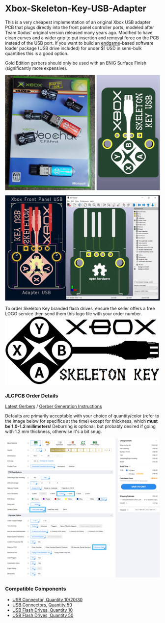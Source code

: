 # Xbox-Skeleton-Key-USB-Adapter

This is a very cheapest implementation of an original Xbox USB adapter PCB that plugs directly into the front panel controller ports, modeled after Team Xodus' original version released many years ago. Modified to have clean curves and a wider grip to put insertion and removal force on the PCB instead of the USB port.  If you want to build an [endgame](https://github.com/XboxDev/endgame-exploit)-based software loader package (USB drive included) for under $1 USD in semi-bulk quantities this is a good option.

Gold Edition gerbers should only be used with an ENIG Surface Finish (significantly more expensive).

![Product Image](img/product.png?raw=true "Product Image")

![Designer Image](img/designer.png?raw=true "Designer Image")

To order Skeleton Key branded flash drives, ensure the seller offers a free LOGO service then send them this logo file with your order number.
![Skeleton Key Drive Art Image](img/skeleton_key_logo.png?raw=true "Drive Art")

### JLCPCB Order Details

[Latest Gerbers](https://github.com/OGXHarcroft/Xbox-Skeleton-Key-USB-Adapter/releases/latest) / [Gerber Generation Instructions](https://jlcpcb.com/help/article/how-to-generate-gerber-and-drill-files-in-kicad-8)

Defaults are primarily acceptable with your choice of quantity/color (refer to the image below for specifics at the time) except for thickness, which **must be 1.0-1.2 millimeters**! Deburring is optional, but probably desired if going with 1.2 mm thickness, otherwise it's a bit snug.

![JLCPCB Order Details](img/jlcpcb-order-details.png?raw=true "JLCPCB Order Details")

### Compatible Components

- [USB Connector, Quantity 10/20/30](https://www.aliexpress.com/item/1005006376030261.html)
- [USB Connectors, Quantity 50](https://www.aliexpress.com/item/2251832715636347.html)
- [USB Flash Drives, Quantity 10](https://www.aliexpress.com/item/1005008132234204.html)
- [USB Flash Drives, Quantity 50](https://www.aliexpress.com/item/3256805263846258.html)